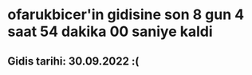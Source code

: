 # ofarukbicer'in gidisine son 8 gun 4 saat 54 dakika 00 saniye kaldi

## Gidis tarihi: 30.09.2022 :(